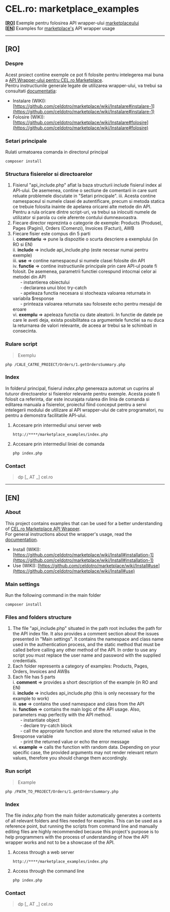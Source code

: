 # CEL.ro: marketplace_examples
**[[RO](https://github.com/celdotro/marketplace_examples#ro)]** Exemple pentru folosirea API wrapper-ului [marketplaceului](https://github.com/celdotro/marketplace)  
**[[EN](https://github.com/celdotro/marketplace_examples#en)]** Examples for [marketplace's](https://github.com/celdotro/marketplace) API wrapper usage
___
## [RO]

### Despre
Acest proiect contine exemple ce pot fi folosite pentru intelegerea mai buna a [API Wrapper-ului pentru CEL.ro Marketplace](https://github.com/celdotro/marketplace).  
Pentru instructiunile generale legate de utilizarea wrapper-ului, va trebui sa consultati [documentatia](https://github.com/celdotro/marketplace/wiki/Prima-pagina):

* Instalare (WIKI): [https://github.com/celdotro/marketplace/wiki/Instalare#instalare-1](https://github.com/celdotro/marketplace/wiki/Instalare#instalare-1)
* Folosire (WIKI): [https://github.com/celdotro/marketplace/wiki/Instalare#folosire](https://github.com/celdotro/marketplace/wiki/Instalare#folosire)

### Setari principale
Rulati urmatoarea comanda in directorul principal  
```shell
composer install
``` 

### Structura fisierelor si directoarelor
1. Fisierul "api_include.php" aflat la baza structurii include fisierul index al API-ului. De asemenea, contine o sectiune de comentarii in care sunt reluate problemele discutate in "Setari principale". iii. Acesta contine namespaceul si numele clasei de autentificare, precum si metoda statica ce trebuie folosita inainte de apelarea oricarei alte metode din API. Pentru a rula oricare dintre script-uri, va trebui sa inlocuiti numele de utilizator si parola cu cele aferente contului dumneavoastra.
2. Fiecare director reprezinta o categorie de exemple: Products (Produse), Pages (Pagini), Orders (Comenzi), Invoices (Facturi), AWB  
3. Fiecare fisier este compus din 5 parti  
    i. **comentariu** => pune la dispozitie o scurta descriere a exemplului (in RO si EN)  
    ii. **include** => include api_include.php (este necesar numai pentru exemple)  
    iii. **use** => contine namespaceul si numele clasei folosite din API  
    iv. **functie** => contine instructiunile principale prin care API-ul poate fi folosit. De asemenea, parametrii functiei corespund intocmai celor ai metodei din API  
&nbsp;&nbsp;&nbsp;&nbsp;&nbsp;&nbsp;- instantierea obiectului  
&nbsp;&nbsp;&nbsp;&nbsp;&nbsp;&nbsp;- declararea unui bloc try-catch  
&nbsp;&nbsp;&nbsp;&nbsp;&nbsp;&nbsp;- apeleaza functia necesara si stocheaza valoarea returnata in variabila $response  
&nbsp;&nbsp;&nbsp;&nbsp;&nbsp;&nbsp;- printeaza valoarea returnata sau foloseste echo pentru mesajul de eroare  
    vi. **exemplu** => apeleaza functia cu date aleatorii. In functie de datele pe care le aveti deja, exista posibilitatea ca argumentele functiei sa nu duca la returnarea de valori relevante, de aceea ar trebui sa le schimbati in consecinta.  

### Rulare script
>Exemplu
```shell
php /CALE_CATRE_PROIECT/Orders/1.getOrdersSummary.php
```

### Index
In folderul principal, fisierul *index.php* genereaza automat un cuprins al tuturor directoarelor si fisierelor relevante pentru exemple. Acesta poate fi folosit ca referinta, dar este incurajata rularea din linia de comanda si editarea manuala a fisierelor, proiectul fiind conceput pentru a servi intelegerii modului de utilizare al API wrapper-ului de catre programatori, nu pentru a demonstra facilitatile API-ului.

1. Accesare prin intermediul unui server web
    ```
    http://****/marketplace_examples/index.php
    ```
2. Accesare prin intermediul liniei de comanda
   ```shell
   php index.php
   ```

### Contact
> dp [_ AT _] cel.ro
___
## [EN]

### About
This project contains examples that can be used for a better understanding of [CEL.ro Marketplace API Wrapper](https://github.com/celdotro/marketplace).  
For general instructions about the wrapper's usage, read the [documentation](https://github.com/celdotro/marketplace/wiki/First-page).  

* Install (WIKI): [https://github.com/celdotro/marketplace/wiki/Install#installation-1](https://github.com/celdotro/marketplace/wiki/Install#installation-1)
* Use (WIKI): [https://github.com/celdotro/marketplace/wiki/Install#use](https://github.com/celdotro/marketplace/wiki/Install#use)

### Main settings
Run the following command in the main folder  
```shell
composer install
``` 
### Files and folders structure
1. The file "api_include.php" situated in the path root includes the path for the API index file. It also provides a comment section about the issues presented in "Main settings". It contains the namespace and class name used in the authentication process, and the static method that must be called before calling any other method of the API. In order to use any script you must replace the user name and password with the supplied credentials.
2. Each folder represents a category of examples: Products, Pages, Orders, Invoices and AWBs  
3. Each file has 5 parts  
    i. **comment** => provides a short description of the example (in RO and EN)  
    ii. **include** => includes api_include.php (this is only necessary for the example to work)  
    iii. **use** => contains the used namespace and class from the API  
    iv. **function** => contains the main logic of the API usage. Also, parameters map perfectly with the API method.  
&nbsp;&nbsp;&nbsp;&nbsp;&nbsp;&nbsp;- instantiate object  
&nbsp;&nbsp;&nbsp;&nbsp;&nbsp;&nbsp;- declare try-catch block  
&nbsp;&nbsp;&nbsp;&nbsp;&nbsp;&nbsp;- call the appropriate function and store the returned value in the $response variable  
&nbsp;&nbsp;&nbsp;&nbsp;&nbsp;&nbsp;- print the returned value or echo the error message  
    vi. **example** => calls the function with random data. Depending on your specific case, the provided arguments may not render relevant return values, therefore you should change them accordingly.

### Run script
>Example
```shell
php /PATH_TO_PROJECT/Orders/1.getOrdersSummary.php
```

### Index
The file *index.php* from the main folder automatically generates a contents of all relevant folders and files needed for examples. This can be used as a reference point, but running the scripts from command line and manually editing files are highly recommended because this project's purpose is to help programmers with the process of understanding of how the API wrapper works and not to be a showcase of the API.

1. Access through a web server
    ```
    http://****/marketplace_examples/index.php
    ```
2. Access through the command line
   ```shell
   php index.php
   ```

### Contact
> dp [_ AT _] cel.ro
